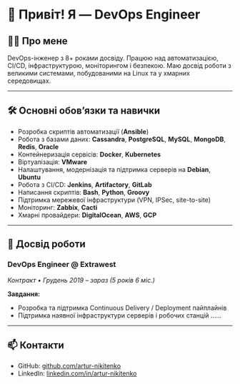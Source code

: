# 👋 Привіт! Я — DevOps Engineer

## 🧑‍💻 Про мене

DevOps-інженер з 8+ роками досвіду. Працюю над автоматизацією, CI/CD, інфраструктурою, моніторингом і безпекою. Маю досвід роботи з великими системами, побудованими на Linux та у хмарних середовищах.

---

## 🛠 Основні обов’язки та навички

- Розробка скриптів автоматизації (**Ansible**)
- Робота з базами даних: **Cassandra**, **PostgreSQL**, **MySQL**, **MongoDB**, **Redis**, **Oracle**
- Контейнеризація сервісів: **Docker**, **Kubernetes**
- Віртуалізація: **VMware**
- Налаштування, модернізація та підтримка серверів на **Debian**, **Ubuntu**
- Робота з CI/CD: **Jenkins**, **Artifactory**, **GitLab**
- Написання скриптів: **Bash**, **Python**, **Groovy**
- Підтримка мережевої інфраструктури (VPN, IPSec, site-to-site)
- Моніторинг: **Zabbix**, **Cacti**
- Хмарні провайдери: **DigitalOcean**, **AWS**, **GCP**

---

## 🧳 Досвід роботи

### **DevOps Engineer @ Extrawest**  
_Контракт • Грудень 2019 – зараз (5 років 6 міс.)_

**Завдання:**
- Розробка та підтримка Continuous Delivery / Deployment пайплайнів
- Підтримка наявної інфраструктури серверів і робочих станцій
  ......


---

## 📫 Контакти

- GitHub: [github.com/artur-nikitenko](https://github.com/artur-nikitenko)
- LinkedIn: [linkedin.com/in/artur-nikitenko](https://www.linkedin.com/in/artur-nikitenko-a3b47914b)
